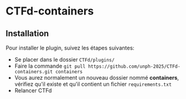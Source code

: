 # CTFd-containers

## Installation

Pour installer le plugin, suivez les étapes suivantes:

- Se placer dans le dossier `CTFd/plugins/`
- Faire la commande `git pull https://github.com/unph-2025/CTFd-containers.git containers`
- Vous aurez normalement un nouveau dossier nommé **containers**, vérifiez qu'il existe et qu'il contient un fichier `requirements.txt`
- Relancer CTFd
